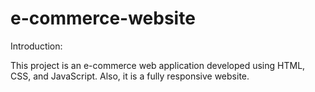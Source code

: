 # e-commerce-website

Introduction:

This project is an e-commerce web application developed using HTML, CSS, and JavaScript. Also, it is a fully responsive website. 
